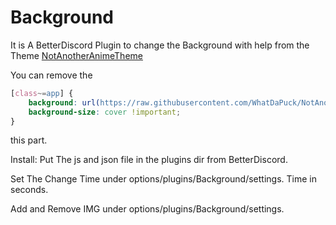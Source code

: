 # Background
It is A BetterDiscord Plugin to change the Background with help from the Theme [NotAnotherAnimeTheme](https://github.com/WhatDaPuck/NotAnotherAnimeTheme)

You can remove the 
```css
[class~=app] {
    background: url(https://raw.githubusercontent.com/WhatDaPuck/NotAnotherAnimeTheme/master/image/PTT4OKi.jpg) !important;
    background-size: cover !important;
}
```
this part.


Install:
Put The js and json file in the plugins dir from BetterDiscord.

Set The Change Time under options/plugins/Background/settings. Time in seconds.

Add and Remove IMG under options/plugins/Background/settings.
